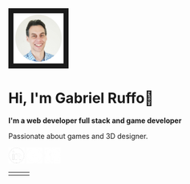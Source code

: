 <img src="https://raw.githubusercontent.com/Gabriel-Eduardo-Ruffo/Gabriel-Eduardo-Ruffo/main/img/img_cv_circle.png" width="100" height="100" border="10"/>   

<h1> Hi, I'm Gabriel Ruffo👋</h1>   

**I'm a web developer full stack and game developer**  
   
Passionate about games and 3D designer.   

[<img src="./img/linkedin.png" width="32" height="32" />](www.linkedin.com/in/gabriel-eduardo-ruffo)   [<img src="./img/instagram.png" width="32" height="32" />](https://www.instagram.com/gabriel.eduardo.ruffo/)    [<img src="./img/facebook.png" width="32" height="32" />](https://www.facebook.com/gabriel.ruffo.14/)

<table>
<tr>
<td width=”33%”>
</td>
<td width=”33%”>
</td>
<td width=”33%”>
</td>
</tr>
</table>

